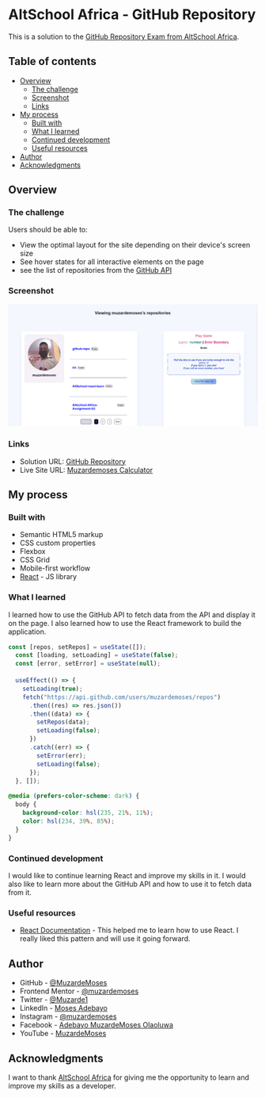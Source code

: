 # AltSchool Africa  - GitHub Repository

This is a solution to the [GitHub Repository Exam from AltSchool Africa](https://www.altschoolafrica.com/).
## Table of contents

- [Overview](#overview)
  - [The challenge](#the-challenge)
  - [Screenshot](#screenshot)
  - [Links](#links)
- [My process](#my-process)
  - [Built with](#built-with)
  - [What I learned](#what-i-learned)
  - [Continued development](#continued-development)
  - [Useful resources](#useful-resources)
- [Author](#author)
- [Acknowledgments](#acknowledgments)



## Overview

### The challenge

Users should be able to:

- View the optimal layout for the site depending on their device's screen size
- See hover states for all interactive elements on the page
- see the list of repositories from the [GitHub API](https://docs.github.com/en/rest/reference/repos#list-repositories-for-the-authenticated-user)

### Screenshot

![](./screenshot.PNG)



### Links

- Solution URL: [GitHub Repository](https://github.com/muzardemoses/github-repo)
- Live Site URL: [Muzardemoses Calculator](https://git-repo-muzarde.netlify.app/)

## My process


### Built with

- Semantic HTML5 markup
- CSS custom properties
- Flexbox
- CSS Grid
- Mobile-first workflow
- [React](https://reactjs.org/) - JS library


### What I learned

I learned how to use the GitHub API to fetch data from the API and display it on the page. I also learned how to use the React framework to build the application.

```js
const [repos, setRepos] = useState([]);
  const [loading, setLoading] = useState(false);
  const [error, setError] = useState(null);

  useEffect(() => {
    setLoading(true);
    fetch("https://api.github.com/users/muzardemoses/repos")
      .then((res) => res.json())
      .then((data) => {
        setRepos(data);
        setLoading(false);
      })
      .catch((err) => {
        setError(err);
        setLoading(false);
      });
  }, []);
```



```css
@media (prefers-color-scheme: dark) {
  body {
    background-color: hsl(235, 21%, 11%);
    color: hsl(234, 39%, 85%);
  }
}
```


### Continued development

I would like to continue learning React and improve my skills in it. I would also like to learn more about the GitHub API and how to use it to fetch data from it.



### Useful resources

- [React Documentation](https://reactjs.org/docs/getting-started.html) - This helped me to learn how to use React. I really liked this pattern and will use it going forward.

## Author

- GitHub - [@MuzardeMoses](https://github.com/MuzardeMoses)
- Frontend Mentor - [@muzardemoses](https://www.frontendmentor.io/profile/muzardemoses)
- Twitter - [@Muzarde1](https://www.twitter.com/Muzarde1)
- LinkedIn - [Moses Adebayo](https://www.linkedin.com/in/muzardemoses/)
- Instagram - [@muzardemoses](https://www.instagram.com/ademuzardemoses/)
- Facebook - [Adebayo MuzardeMoses Olaoluwa ](https://facebook.com/ademuzardemoses)
- YouTube - [MuzardeMoses](https://www.youtube.com/channel/UCg4W7cbWu6dW_8oJEHWaP9w)


## Acknowledgments


I want to thank [AltSchool Africa](https://www.altschoolafrica.com/) for giving me the opportunity to learn and improve my skills as a developer. 



